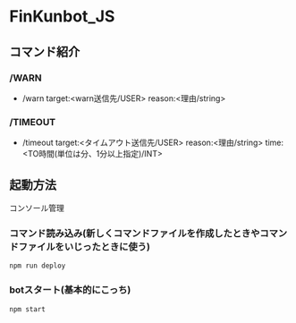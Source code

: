 # FinKunbot_JS

## コマンド紹介

### /WARN
- /warn target:<warn送信先/USER> reason:<理由/string>

### /TIMEOUT
- /timeout target:<タイムアウト送信先/USER> reason:<理由/string> time:<TO時間(単位は分、1分以上指定)/INT>




## 起動方法
コンソール管理
### コマンド読み込み(新しくコマンドファイルを作成したときやコマンドファイルをいじったときに使う)
``npm run deploy``

### botスタート(基本的にこっち)
``npm start``
